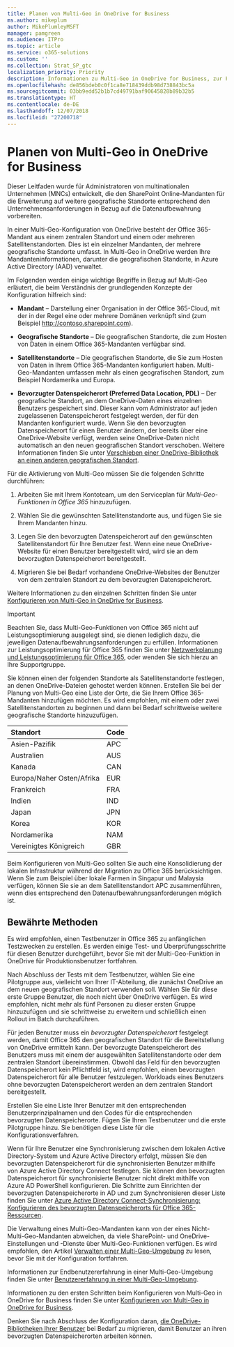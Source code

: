 ```yaml
---
title: Planen von Multi-Geo in OneDrive for Business
ms.author: mikeplum
author: MikePlumleyMSFT
manager: pamgreen
ms.audience: ITPro
ms.topic: article
ms.service: o365-solutions
ms.custom: ''
ms.collection: Strat_SP_gtc
localization_priority: Priority
description: Informationen zu Multi-Geo in OneDrive for Business, zur Funktionsweise von Multi-Geo und zu für Datenspeicher verfügbaren geografischen Standorten.
ms.openlocfilehash: de856bdeb0c0f1ca8e718439ddb98d738843bc5a
ms.sourcegitcommit: 03bb9edd52b1b7cd49791baf90645828b89b32b5
ms.translationtype: HT
ms.contentlocale: de-DE
ms.lasthandoff: 12/07/2018
ms.locfileid: "27200718"
---
```

# <a name="plan-for-onedrive-for-business-multi-geo"></a>Planen von Multi-Geo in OneDrive for Business

Dieser Leitfaden wurde für Administratoren von multinationalen Unternehmen (MNCs) entwickelt, die den SharePoint Online-Mandanten für die Erweiterung auf weitere geografische Standorte entsprechend den Unternehmensanforderungen in Bezug auf die Datenaufbewahrung vorbereiten.

In einer Multi-Geo-Konfiguration von OneDrive besteht der Office 365-Mandant aus einem zentralen Standort und einem oder mehreren Satellitenstandorten. Dies ist ein einzelner Mandanten, der mehrere geografische Standorte umfasst. In Multi-Geo in OneDrive werden Ihre Mandanteninformationen, darunter die geografischen Standorte, in Azure Active Directory (AAD) verwaltet. 

Im Folgenden werden einige wichtige Begriffe in Bezug auf Multi-Geo erläutert, die beim Verständnis der grundlegenden Konzepte der Konfiguration hilfreich sind:

-   **Mandant** – Darstellung einer Organisation in der Office 365-Cloud, mit der in der Regel eine oder mehrere Domänen verknüpft sind (zum Beispiel http://contoso.sharepoint.com). 

-   **Geografische Standorte** – Die geografischen Standorte, die zum Hosten von Daten in einem Office 365-Mandanten verfügbar sind.

-   **Satellitenstandorte** – Die geografischen Standorte, die Sie zum Hosten von Daten in Ihrem Office 365-Mandanten konfiguriert haben. Multi-Geo-Mandanten umfassen mehr als einen geografischen Standort, zum Beispiel Nordamerika und Europa.

-   **Bevorzugter Datenspeicherort (Preferred Data Location, PDL)** – Der geografische Standort, an dem OneDrive-Daten eines einzelnen Benutzers gespeichert sind. Dieser kann vom Administrator auf jeden zugelassenen Datenspeicherort festgelegt werden, der für den Mandanten konfiguriert wurde. Wenn Sie den bevorzugten Datenspeicherort für einen Benutzer ändern, der bereits über eine OneDrive-Website verfügt, werden seine OneDrive-Daten nicht automatisch an den neuen geografischen Standort verschoben. Weitere Informationen finden Sie unter [Verschieben einer OneDrive-Bibliothek an einen anderen geografischen Standort](move-onedrive-between-geo-locations.md).

Für die Aktivierung von Multi-Geo müssen Sie die folgenden Schritte durchführen:

1.  Arbeiten Sie mit Ihrem Kontoteam, um den Serviceplan für _Multi-Geo-Funktionen in Office 365_ hinzuzufügen.

2.  Wählen Sie die gewünschten Satellitenstandorte aus, und fügen Sie sie Ihrem Mandanten hinzu.

3.  Legen Sie den bevorzugten Datenspeicherort auf den gewünschten Satellitenstandort für Ihre Benutzer fest. Wenn eine neue OneDrive-Website für einen Benutzer bereitgestellt wird, wird sie an dem bevorzugten Datenspeicherort bereitgestellt.

4.  Migrieren Sie bei Bedarf vorhandene OneDrive-Websites der Benutzer von dem zentralen Standort zu dem bevorzugten Datenspeicherort.

Weitere Informationen zu den einzelnen Schritten finden Sie unter [Konfigurieren von Multi-Geo in OneDrive for Business](multi-geo-tenant-configuration.md).

> [!IMPORTANT]
> Beachten Sie, dass Multi-Geo-Funktionen von Office 365 nicht auf Leistungsoptimierung ausgelegt sind, sie dienen lediglich dazu, die jeweiligen Datenaufbewahrungsanforderungen zu erfüllen. Informationen zur Leistungsoptimierung für Office 365 finden Sie unter [Netzwerkplanung und Leistungsoptimierung für Office 365](https://support.office.com/article/e5f1228c-da3c-4654-bf16-d163daee8848), oder wenden Sie sich hierzu an Ihre Supportgruppe.

Sie können einen der folgenden Standorte als Satellitenstandorte festlegen, an denen OneDrive-Dateien gehostet werden können. Erstellen Sie bei der Planung von Multi-Geo eine Liste der Orte, die Sie Ihrem Office 365-Mandanten hinzufügen möchten. Es wird empfohlen, mit einem oder zwei Satellitenstandorten zu beginnen und dann bei Bedarf schrittweise weitere geografische Standorte hinzuzufügen.

<table>
<thead>
<tr class="header">
<th align="left"><strong>Standort</strong></th>
<th align="left"><strong>Code</strong></th>
</tr>
</thead>
<tbody>
<tr class="odd">
<td align="left">Asien-Pazifik</td>
<td align="left">APC</td>
</tr>
<tr class="even">
<td align="left">Australien</td>
<td align="left">AUS</td>
</tr>
<tr class="odd">
<td align="left">Kanada</td>
<td align="left">CAN</td>
</tr>
<tr class="even">
<td align="left">Europa/Naher Osten/Afrika</td>
<td align="left">EUR</td>
</tr>
<tr class="odd">
<td align="left">Frankreich</td>
<td align="left">FRA</td>
</tr>
<tr class="odd">
<td align="left">Indien</td>
<td align="left">IND</td>
</tr>
<tr class="odd">
<td align="left">Japan</td>
<td align="left">JPN</td>
</tr>
<tr class="even">
<td align="left">Korea</td>
<td align="left">KOR</td>
</tr>
<tr class="odd">
<td align="left">Nordamerika</td>
<td align="left">NAM</td>
</tr>
<tr class="odd">
<td align="left">Vereinigtes Königreich</td>
<td align="left">GBR</td>
</tr>
</tbody>
</table>

Beim Konfigurieren von Multi-Geo sollten Sie auch eine Konsolidierung der lokalen Infrastruktur während der Migration zu Office 365 berücksichtigen. Wenn Sie zum Beispiel über lokale Farmen in Singapur und Malaysia verfügen, können Sie sie an dem Satellitenstandort APC zusammenführen, wenn dies entsprechend den Datenaufbewahrungsanforderungen möglich ist.

## <a name="best-practices"></a>Bewährte Methoden

Es wird empfohlen, einen Testbenutzer in Office 365 zu anfänglichen Testzwecken zu erstellen. Es werden einige Test- und Überprüfungsschritte für diesen Benutzer durchgeführt, bevor Sie mit der Multi-Geo-Funktion in OneDrive für Produktionsbenutzer fortfahren.

Nach Abschluss der Tests mit dem Testbenutzer, wählen Sie eine Pilotgruppe aus, vielleicht von Ihrer IT-Abteilung, die zunächst OneDrive an dem neuen geografischen Standort verwenden soll. Wählen Sie für diese erste Gruppe Benutzer, die noch nicht über OneDrive verfügen. Es wird empfohlen, nicht mehr als fünf Personen zu dieser ersten Gruppe hinzuzufügen und sie schrittweise zu erweitern und schließlich einen Rollout im Batch durchzuführen.

Für jeden Benutzer muss ein *bevorzugter Datenspeicherort* festgelegt werden, damit Office 365 den geografischen Standort für die Bereitstellung von OneDrive ermitteln kann. Der bevorzugte Datenspeicherort des Benutzers muss mit einem der ausgewählten Satellitenstandorte oder dem zentralen Standort übereinstimmen. Obwohl das Feld für den bevorzugten Datenspeicherort kein Pflichtfeld ist, wird empfohlen, einen bevorzugten Datenspeicherort für alle Benutzer festzulegen. Workloads eines Benutzers ohne bevorzugten Datenspeicherort werden an dem zentralen Standort bereitgestellt.   

Erstellen Sie eine Liste Ihrer Benutzer mit den entsprechenden Benutzerprinzipalnamen und den Codes für die entsprechenden bevorzugten Datenspeicherorte. Fügen Sie Ihren Testbenutzer und die erste Pilotgruppe hinzu. Sie benötigen diese Liste für die Konfigurationsverfahren.

Wenn für Ihre Benutzer eine Synchronisierung zwischen dem lokalen Active Directory-System und Azure Active Directory erfolgt, müssen Sie den bevorzugten Datenspeicherort für die synchronisierten Benutzer mithilfe von Azure Active Directory Connect festlegen. Sie können den bevorzugten Datenspeicherort für synchronisierte Benutzer nicht direkt mithilfe von Azure AD PowerShell konfigurieren. Die Schritte zum Einrichten der bevorzugten Datenspeicherorte in AD und zum Synchronisieren dieser Liste finden Sie unter [Azure Active Directory Connect-Synchronisierung: Konfigurieren des bevorzugten Datenspeicherorts für Office 365-Ressourcen](https://docs.microsoft.com/de-DE/azure/active-directory/connect/active-directory-aadconnectsync-feature-preferreddatalocation).

Die Verwaltung eines Multi-Geo-Mandanten kann von der eines Nicht-Multi-Geo-Mandanten abweichen, da viele SharePoint- und OneDrive-Einstellungen und -Dienste über Multi-Geo-Funktionen verfügen. Es wird empfohlen, den Artikel [Verwalten einer Multi-Geo-Umgebung](administering-a-multi-geo-environment.md) zu lesen, bevor Sie mit der Konfiguration fortfahren.

Informationen zur Endbenutzererfahrung in einer Multi-Geo-Umgebung finden Sie unter [Benutzererfahrung in einer Multi-Geo-Umgebung](multi-geo-user-experience.md).

Informationen zu den ersten Schritten beim Konfigurieren von Multi-Geo in OneDrive for Business finden Sie unter [Konfigurieren von Multi-Geo in OneDrive for Business](multi-geo-tenant-configuration.md).

Denken Sie nach Abschluss der Konfiguration daran, [die OneDrive-Bibliotheken Ihrer Benutzer](move-onedrive-between-geo-locations.md) bei Bedarf zu migrieren, damit Benutzer an ihren bevorzugten Datenspeicherorten arbeiten können.
